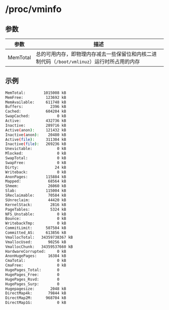 # /proc/vminfo

## 参数

| 参数     | 描述                                                                                        |
| -------- | ------------------------------------------------------------------------------------------- |
| MemTotal | 总的可用内存，即物理内存减去一些保留位和内核二进制代码（`/boot/vmlinuz`）运行时所占用的内存 |

## 示例

```sh
MemTotal:        1015008 kB
MemFree:          123692 kB
MemAvailable:     611748 kB
Buffers:            2396 kB
Cached:           604204 kB
SwapCached:            0 kB
Active:           432736 kB
Inactive:         289716 kB
Active(anon):     121432 kB
Inactive(anon):    20480 kB
Active(file):     311304 kB
Inactive(file):   269236 kB
Unevictable:           0 kB
Mlocked:               0 kB
SwapTotal:             0 kB
SwapFree:              0 kB
Dirty:                24 kB
Writeback:             0 kB
AnonPages:        115884 kB
Mapped:            68564 kB
Shmem:             26060 kB
Slab:             115004 kB
SReclaimable:      70584 kB
SUnreclaim:        44420 kB
KernelStack:        2816 kB
PageTables:         5324 kB
NFS_Unstable:          0 kB
Bounce:                0 kB
WritebackTmp:          0 kB
CommitLimit:      507504 kB
Committed_AS:     613856 kB
VmallocTotal:   34359738367 kB
VmallocUsed:       90256 kB
VmallocChunk:   34359537660 kB
HardwareCorrupted:     0 kB
AnonHugePages:     16384 kB
CmaTotal:              0 kB
CmaFree:               0 kB
HugePages_Total:       0
HugePages_Free:        0
HugePages_Rsvd:        0
HugePages_Surp:        0
Hugepagesize:       2048 kB
DirectMap4k:       79844 kB
DirectMap2M:      968704 kB
DirectMap1G:           0 kB
```